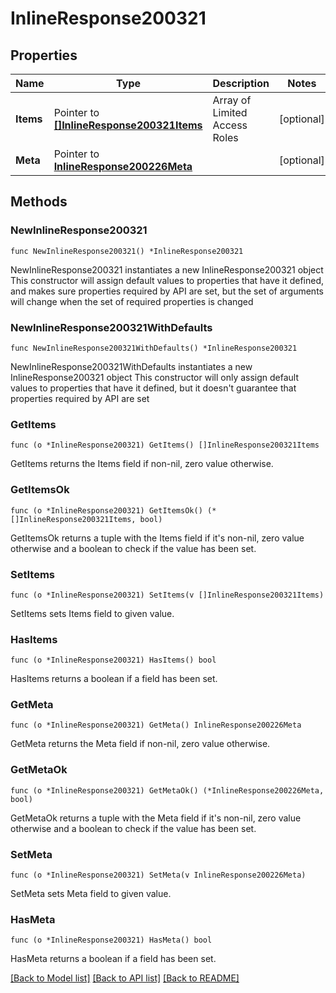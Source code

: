 # InlineResponse200321

## Properties

Name | Type | Description | Notes
------------ | ------------- | ------------- | -------------
**Items** | Pointer to [**[]InlineResponse200321Items**](InlineResponse200321Items.md) | Array of Limited Access Roles | [optional] 
**Meta** | Pointer to [**InlineResponse200226Meta**](InlineResponse200226Meta.md) |  | [optional] 

## Methods

### NewInlineResponse200321

`func NewInlineResponse200321() *InlineResponse200321`

NewInlineResponse200321 instantiates a new InlineResponse200321 object
This constructor will assign default values to properties that have it defined,
and makes sure properties required by API are set, but the set of arguments
will change when the set of required properties is changed

### NewInlineResponse200321WithDefaults

`func NewInlineResponse200321WithDefaults() *InlineResponse200321`

NewInlineResponse200321WithDefaults instantiates a new InlineResponse200321 object
This constructor will only assign default values to properties that have it defined,
but it doesn't guarantee that properties required by API are set

### GetItems

`func (o *InlineResponse200321) GetItems() []InlineResponse200321Items`

GetItems returns the Items field if non-nil, zero value otherwise.

### GetItemsOk

`func (o *InlineResponse200321) GetItemsOk() (*[]InlineResponse200321Items, bool)`

GetItemsOk returns a tuple with the Items field if it's non-nil, zero value otherwise
and a boolean to check if the value has been set.

### SetItems

`func (o *InlineResponse200321) SetItems(v []InlineResponse200321Items)`

SetItems sets Items field to given value.

### HasItems

`func (o *InlineResponse200321) HasItems() bool`

HasItems returns a boolean if a field has been set.

### GetMeta

`func (o *InlineResponse200321) GetMeta() InlineResponse200226Meta`

GetMeta returns the Meta field if non-nil, zero value otherwise.

### GetMetaOk

`func (o *InlineResponse200321) GetMetaOk() (*InlineResponse200226Meta, bool)`

GetMetaOk returns a tuple with the Meta field if it's non-nil, zero value otherwise
and a boolean to check if the value has been set.

### SetMeta

`func (o *InlineResponse200321) SetMeta(v InlineResponse200226Meta)`

SetMeta sets Meta field to given value.

### HasMeta

`func (o *InlineResponse200321) HasMeta() bool`

HasMeta returns a boolean if a field has been set.


[[Back to Model list]](../README.md#documentation-for-models) [[Back to API list]](../README.md#documentation-for-api-endpoints) [[Back to README]](../README.md)


